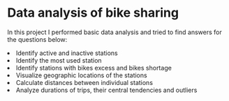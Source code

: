 # Data analysis of bike sharing

In this project I performed basic data analysis and tried to find answers for the questions below:
<li> Identify active and inactive stations
<li>Identify the most used station
<li>Identify stations with bikes excess and bikes shortage
<li>Visualize geographic locations of the stations
<li>Calculate distances between individual stations
<li>Analyze durations of trips, their central tendencies and outliers
